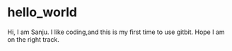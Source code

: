 # hello_world
Hi, I am Sanju. I like coding,and this is my first time to use gitbit. Hope I am on the right track.
